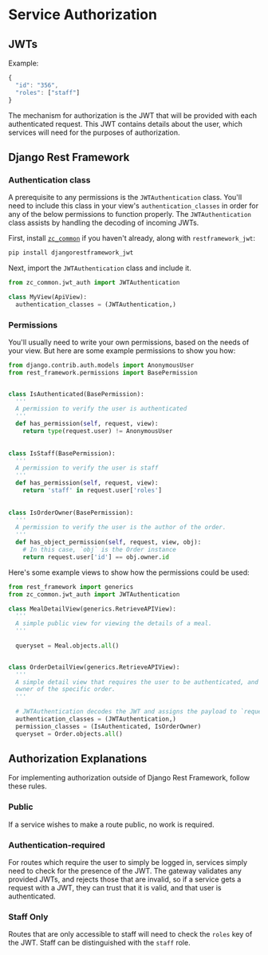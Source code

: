 # Service Authorization

## JWTs

Example:
```javascript
{
  "id": "356",
  "roles": ["staff"]
}
```

The mechanism for authorization is the JWT that will be provided with each
authenticated request. This JWT contains details about the user, which services
will need for the purposes of authorization.

## Django Rest Framework

### Authentication class

A prerequisite to any permissions is the `JWTAuthentication` class. You'll
need to include this class in your view's `authentication_classes` in order for
any of the below permissions to function properly. The `JWTAuthentication` class
assists by handling the decoding of incoming JWTs.

First, install [`zc_common`](https://github.com/ZeroCater/zc_common) if you
haven't already, along with `restframework_jwt`:
```bash
pip install djangorestframework_jwt
```

Next, import the `JWTAuthentication` class and include it.
```python
from zc_common.jwt_auth import JWTAuthentication

class MyView(ApiView):
  authentication_classes = (JWTAuthentication,)
```

### Permissions

You'll usually need to write your own permissions, based on the needs of your
view. But here are some example permissions to show you how:

```python
from django.contrib.auth.models import AnonymousUser
from rest_framework.permissions import BasePermission


class IsAuthenticated(BasePermission):
  '''
  A permission to verify the user is authenticated
  '''
  def has_permission(self, request, view):
    return type(request.user) != AnonymousUser
    
    
class IsStaff(BasePermission):
  '''
  A permission to verify the user is staff
  '''
  def has_permission(self, request, view):
    return 'staff' in request.user['roles']
    
    
class IsOrderOwner(BasePermission):
  '''
  A permission to verify the user is the author of the order.
  '''
  def has_object_permission(self, request, view, obj):
    # In this case, `obj` is the Order instance
    return request.user['id'] == obj.owner.id
```

Here's some example views to show how the permissions could be used:

```python
from rest_framework import generics
from zc_common.jwt_auth import JWTAuthentication

class MealDetailView(generics.RetrieveAPIView):
  '''
  A simple public view for viewing the details of a meal.
  '''
  
  queryset = Meal.objects.all()


class OrderDetailView(generics.RetrieveAPIView):
  '''
  A simple detail view that requires the user to be authenticated, and the
  owner of the specific order.
  '''
  
  # JWTAuthentication decodes the JWT and assigns the payload to `request.user`
  authentication_classes = (JWTAuthentication,)
  permission_classes = (IsAuthenticated, IsOrderOwner)
  queryset = Order.objects.all()
```

## Authorization Explanations

For implementing authorization outside of Django Rest Framework, follow these
rules.

### Public

If a service wishes to make a route public, no work is required.

### Authentication-required

For routes which require the user to simply be logged in, services simply need
to check for the presence of the JWT. The gateway validates any provided JWTs,
and rejects those that are invalid, so if a service gets a request with a JWT,
they can trust that it is valid, and that user is authenticated.

### Staff Only

Routes that are only accessible to staff will need to check the `roles`
key of the JWT. Staff can be distinguished with the `staff` role.
